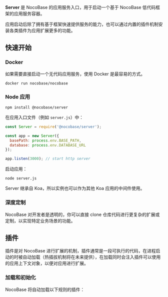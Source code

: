 **Server** 是 NocoBase 的应用服务入口，用于启动一个基于 NocoBase 低代码框架的应用服务容器。

应用启动后除了拥有基于框架快速提供服务的能力，也可以通过内置的插件机制安装各类插件为应用扩展更多的功能。

快速开始
----------

### Docker

如果需要直接启动一个无代码应用服务，使用 Docker 是最容易的方式。

~~~shell
docker run nocobase/nocobase
~~~

### Node 应用

~~~shell
npm install @nocobase/server
~~~

在应用入口文件（例如 `server.js`）中：

~~~JavaScript
const Server = require('@nocobase/server');

const app = new Server({
  basePath: process.env.BASE_PATH,
  database: process.env.DATABASE_URL
});

app.listen(3000); // start http server
~~~

启动应用：

~~~shell
node server.js
~~~

Server 继承自 Koa，所以实例也可以作为其他 Koa 应用的中间件使用。

### 深度定制

NocoBase 对开发者是透明的，你可以直接 clone 仓库代码进行更复杂的扩展或定制，以实现特定业务场景的功能。

插件
----------

插件是对 NocoBase 进行扩展的机制，插件通常是一段可执行的代码，在进程启动的时被自动加载（热插拔机制将在未来提供），在加载同时会注入插件可以使用的应用上下文对象，以便对应用进行扩展。

### 加载和初始化

NocoBase 将自动加载以下规则的插件：

<!-- TODO -->
